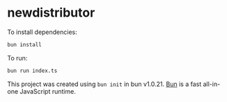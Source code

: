 # newdistributor

To install dependencies:

```bash
bun install
```

To run:

```bash
bun run index.ts
```

This project was created using `bun init` in bun v1.0.21. [Bun](https://bun.sh) is a fast all-in-one JavaScript runtime.
